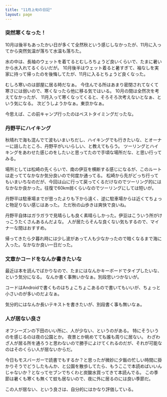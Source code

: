 ```yaml
---
title: "11月上旬の日記"
layout: page	
---
```


### 突然寒くなった！

10月は後半もあったかい日が多くて全然秋という感じしなかったが、11月に入ってから突然気温が落ちて水温も落ちた。

水の中は、長袖のウェットを着てるとむしろちょうど良いくらいで、たまに暑いから水入れてるくらいだが。
10月後半はウェット着ると暑すぎて、袖なしを実家に持って帰ったのを後悔してたが、11月に入るとちょうど良くなった。

むしろ寒いのは部屋に居る時だなぁ。
今住んでる所はあまり密閉されてなくて寒さには弱いので、寒くなったら他に移る気ではいる。
10月の間は全然次を考えてなかったが、
11月入って寒くなってくると、そろそろ次考えないとなぁ、という気になる。
次どうしようかなぁ。東京かなぁ。

今思えば、この前キャンプ行ったのはベストタイミングだったな。

### 丹野平にハイキング

秋晴れで海も混んでて波もいまいちだし、ハイキングでも行きたいな、とオーナーに話したところ、丹野平がいいらしい、と教えてもらう。
ツーリングとハイキングをあわせた感じのをしたいと思ってたので手頃な場所だな、と思い行ってみる。

場所としては松崎の先くらいで、南の伊豆を横断する感じになるが、このルートは走っててなかなか気分良いので何度か通ってる。
松崎から先がどっち行ってもいまいちなのだが、今回は山に行って戻ってくるだけなのでツーリング的にはなかなか良かった。往復で60km弱くらいなのでツーリングにしては短いが。

丹野平は駐車場までが思ったよりも下から遠く、逆に駐車場からは近くてちょっと物足りない感じはあった。
ただ秋の山歩きは爽快で良いね。

丹野平自体はガラガラで見晴らしも良く素晴らしかった。伊豆はこういう所がけっこうたくさんあるんだよな。
人が居たらそんな良くない気もするので、マイナーな間はおすすめ。

帰ってきたら夕暮れ時には少し波があって人も少なかったので暗くなるまで海に入った。なかなか良い一日だった。

### 文章かコードをなんか書きたいな

最近は本を読んでばかりなので、たまにはなんかキーボードでタイプしたいな、という気分になる。
なんか書く事無いかなぁ。別段思いつかないが。

コードはAndroidで書くものはちょこちょこあるので書いてもいいが、ちょっと小さいのが多いのだよなぁ。

気分的にはなんか長いテキストを書きたいが、別段書く事も無いなぁ。

### 人が居ない良さ

オフシーズンの下田のいい所に、人が少ない、というのがある。
特にそういうのを感じるのは夜の公園とか。
夜景とか眺めてても誰も周りに居ない。
わざわざ人が居る所を通ろうと思わないので勝手によけてくれるのだが、それが可能なのはそのくらい人が居ないからだ。

今日もモスバーガーで読書でもするか？と思ったが微妙に夕飯の忙しい時間に掛かりそうでどうしたもんか、と公園を散歩してたら、もうここで本読めばいいんじゃないか？となってセブンでちくわと炭酸水買ってきて本読んでる。
この季節は暑くも寒くも無くて蚊も居ないので、夜に外に居るのには良い季節だ。

この人が居ない、という良さは、自分的にはかなり評価している。

